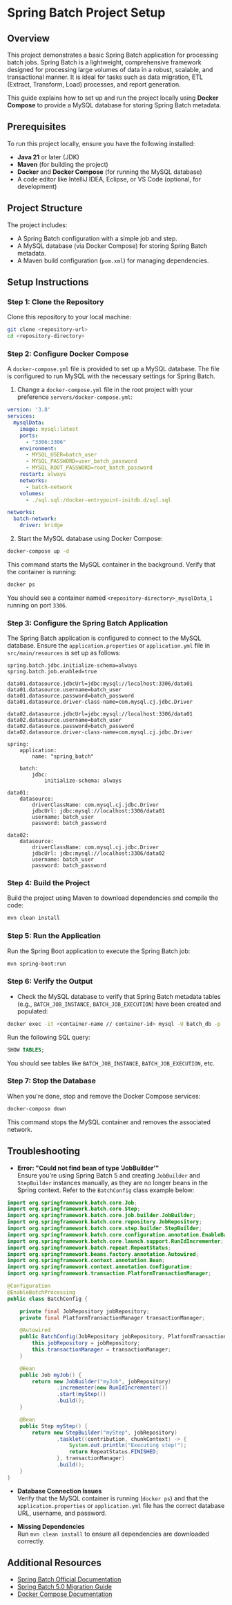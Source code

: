 # Spring Batch Project Setup

## Overview

This project demonstrates a basic Spring Batch application for processing batch jobs. Spring Batch is a lightweight, comprehensive framework designed for processing large volumes of data in a robust, scalable, and transactional manner. It is ideal for tasks such as data migration, ETL (Extract, Transform, Load) processes, and report generation.

This guide explains how to set up and run the project locally using **Docker Compose** to provide a MySQL database for storing Spring Batch metadata.

## Prerequisites

To run this project locally, ensure you have the following installed:
- **Java 21** or later (JDK)
- **Maven** (for building the project)
- **Docker** and **Docker Compose** (for running the MySQL database)
- A code editor like IntelliJ IDEA, Eclipse, or VS Code (optional, for development)

## Project Structure

The project includes:
- A Spring Batch configuration with a simple job and step.
- A MySQL database (via Docker Compose) for storing Spring Batch metadata.
- A Maven build configuration (`pom.xml`) for managing dependencies.

## Setup Instructions

### Step 1: Clone the Repository

Clone this repository to your local machine:

```bash
git clone <repository-url>
cd <repository-directory>
```

### Step 2: Configure Docker Compose

A `docker-compose.yml` file is provided to set up a MySQL database. The file is configured to run MySQL with the necessary settings for Spring Batch.

1. Change a `docker-compose.yml` file in the root project with your preference `servers/docker-compose.yml`:

```yaml
version: '3.8'
services:
  mysqlData:
    image: mysql:latest
    ports:
      - "3306:3306"
    environment:
      - MYSQL_USER=batch_user
      - MYSQL_PASSWORD=user_batch_password
      - MYSQL_ROOT_PASSWORD=root_batch_password
    restart: always
    networks:
      - batch-network
    volumes:
      - ./sql.sql:/docker-entrypoint-initdb.d/sql.sql

networks:
  batch-network:
    driver: bridge
```

2. Start the MySQL database using Docker Compose:

```bash
docker-compose up -d
```

This command starts the MySQL container in the background. Verify that the container is running:

```bash
docker ps
```

You should see a container named `<repository-directory>_mysqlData_1` running on port `3306`.

### Step 3: Configure the Spring Batch Application

The Spring Batch application is configured to connect to the MySQL database. Ensure the `application.properties` or `application.yml` file in `src/main/resources` is set up as follows:

```properties
spring.batch.jdbc.initialize-schema=always
spring.batch.job.enabled=true

data01.datasource.jdbcUrl=jdbc:mysql://localhost:3306/data01
data01.datasource.username=batch_user
data01.datasource.password=batch_password
data01.datasource.driver-class-name=com.mysql.cj.jdbc.Driver

data02.datasource.jdbcUrl=jdbc:mysql://localhost:3306/data01
data02.datasource.username=batch_user
data02.datasource.password=batch_password
data02.datasource.driver-class-name=com.mysql.cj.jdbc.Driver
```
```properties
spring:
    application:
        name: "spring_batch"

    batch:
        jdbc:
            initialize-schema: always

data01:
    datasource:
        driverClassName: com.mysql.cj.jdbc.Driver
        jdbcUrl: jdbc:mysql://localhost:3306/data01
        username: batch_user
        password: batch_password

data02:
    datasource:
        driverClassName: com.mysql.cj.jdbc.Driver
        jdbcUrl: jdbc:mysql://localhost:3306/data02
        username: batch_user
        password: batch_password

```

### Step 4: Build the Project

Build the project using Maven to download dependencies and compile the code:

```bash
mvn clean install
```

### Step 5: Run the Application

Run the Spring Boot application to execute the Spring Batch job:

```bash
mvn spring-boot:run
```

### Step 6: Verify the Output

- Check the MySQL database to verify that Spring Batch metadata tables (e.g., `BATCH_JOB_INSTANCE`, `BATCH_JOB_EXECUTION`) have been created and populated:

```bash
docker exec -it <container-name // container-id> mysql -U batch_db -p
```

Run the following SQL query:

```sql
SHOW TABLES;
```

You should see tables like `BATCH_JOB_INSTANCE`, `BATCH_JOB_EXECUTION`, etc.

### Step 7: Stop the Database

When you're done, stop and remove the Docker Compose services:

```bash
docker-compose down
```

This command stops the MySQL container and removes the associated network.

## Troubleshooting

- **Error: "Could not find bean of type 'JobBuilder'"**  
  Ensure you're using Spring Batch 5 and creating `JobBuilder` and `StepBuilder` instances manually, as they are no longer beans in the Spring context. Refer to the `BatchConfig` class example below:

```java
import org.springframework.batch.core.Job;
import org.springframework.batch.core.Step;
import org.springframework.batch.core.job.builder.JobBuilder;
import org.springframework.batch.core.repository.JobRepository;
import org.springframework.batch.core.step.builder.StepBuilder;
import org.springframework.batch.core.configuration.annotation.EnableBatchProcessing;
import org.springframework.batch.core.launch.support.RunIdIncrementer;
import org.springframework.batch.repeat.RepeatStatus;
import org.springframework.beans.factory.annotation.Autowired;
import org.springframework.context.annotation.Bean;
import org.springframework.context.annotation.Configuration;
import org.springframework.transaction.PlatformTransactionManager;

@Configuration
@EnableBatchProcessing
public class BatchConfig {

    private final JobRepository jobRepository;
    private final PlatformTransactionManager transactionManager;

    @Autowired
    public BatchConfig(JobRepository jobRepository, PlatformTransactionManager transactionManager) {
        this.jobRepository = jobRepository;
        this.transactionManager = transactionManager;
    }

    @Bean
    public Job myJob() {
        return new JobBuilder("myJob", jobRepository)
                .incrementer(new RunIdIncrementer())
                .start(myStep())
                .build();
    }

    @Bean
    public Step myStep() {
        return new StepBuilder("myStep", jobRepository)
                .tasklet((contribution, chunkContext) -> {
                    System.out.println("Executing step!");
                    return RepeatStatus.FINISHED;
                }, transactionManager)
                .build();
    }
}
```

- **Database Connection Issues**  
  Verify that the MySQL container is running (`docker ps`) and that the `application.properties` or `application.yml` file has the correct database URL, username, and password.

- **Missing Dependencies**  
  Run `mvn clean install` to ensure all dependencies are downloaded correctly.

## Additional Resources

- [Spring Batch Official Documentation](https://docs.spring.io/spring-batch/docs/5.0.x/reference/html/)
- [Spring Batch 5.0 Migration Guide](https://docs.spring.io/spring-batch/docs/5.0.x/reference/html/whatsnew.html)
- [Docker Compose Documentation](https://docs.docker.com/compose/)
